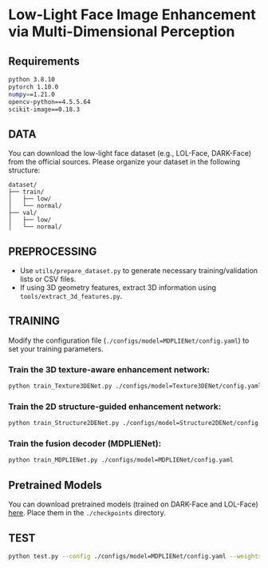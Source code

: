 

# Low-Light Face Image Enhancement via Multi-Dimensional Perception

## Requirements

```bash
python 3.8.10  
pytorch 1.10.0  
numpy==1.21.0  
opencv-python==4.5.5.64  
scikit-image==0.18.3  
```

## DATA

You can download the low-light face dataset (e.g., LOL-Face, DARK-Face) from the official sources.
Please organize your dataset in the following structure:

```
dataset/
├── train/
│   ├── low/
│   └── normal/
├── val/
│   ├── low/
│   └── normal/
```

## PREPROCESSING

* Use `utils/prepare_dataset.py` to generate necessary training/validation lists or CSV files.
* If using 3D geometry features, extract 3D information using `tools/extract_3d_features.py`.

## TRAINING

Modify the configuration file (`./configs/model=MDPLIENet/config.yaml`) to set your training parameters.

### Train the 3D texture-aware enhancement network:

```bash
python train_Texture3DENet.py ./configs/model=Texture3DENet/config.yaml
```

### Train the 2D structure-guided enhancement network:

```bash
python train_Structure2DENet.py ./configs/model=Structure2DENet/config.yaml
```

### Train the fusion decoder (MDPLIENet):

```bash
python train_MDPLIENet.py ./configs/model=MDPLIENet/config.yaml
```

## Pretrained Models

You can download pretrained models (trained on DARK-Face and LOL-Face) [here](#).
Place them in the `./checkpoints` directory.

## TEST

```bash
python test.py --config ./configs/model=MDPLIENet/config.yaml --weights ./checkpoints/mdplienet.pth
```



